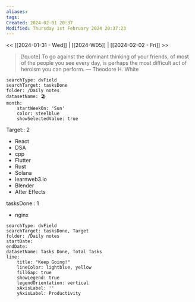 ```yaml
---
aliases: 
tags: 
Created: 2024-02-01 20:37
Modified: Thursday 1st February 2024 20:37:23
---
```

<< [[2024-01-31 - Wed]] | [[2024-W05]] | [[2024-02-02 - Fri]] >>


> [!quote] To go against the dominant thinking of your friends, of most of the people you see every day, is perhaps the most difficult act of heroism you can perform.
> — Theodore H. White


```tracker
searchType: dvField
searchTarget: tasksDone
folder: /Daily notes 
datasetName: 🏖️
month:
	startWeekOn: 'Sun'
	color: steelblue
	showSelectedValue: true 
```


Target:: 2
- React
- DSA
- cpp
- Flutter
- Rust
- Solana
- learnweb3.io
- Blender
- After Effects

tasksDone:: 1
- nginx


```tracker
searchType: dvField
searchTarget: tasksDone, Target
folder: /Daily notes 
startDate:
endDate:
datasetName: Tasks Done, Total Tasks
line:
    title: "Keep Going!"
    lineColor: lightblue, yellow
    fillGap: true
    showLegend: true
    legendOrientation: vertical
    xAxisLabel: ''
    yAxisLabel: Productivity
```

